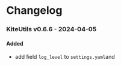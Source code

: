 # Changelog

### KiteUtils v0.6.6 - 2024-04-05
#### Added
- add field `log_level` to `settings.yaml`and 

